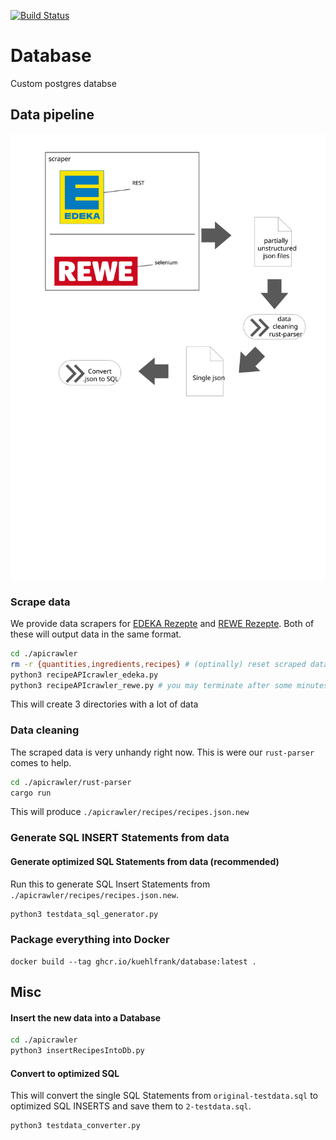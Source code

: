 [![Build Status](https://img.shields.io/endpoint.svg?url=https%3A%2F%2Factions-badge.atrox.dev%2Fkuehlfrank%2Fdatabase%2Fbadge%3Fref%3Dmain&style=flat)](https://actions-badge.atrox.dev/kuehlfrank/database/goto?ref=main)
# Database
Custom postgres databse


## Data pipeline
![datapipeline](./docs/datapipeline.svg)
### Scrape data
We provide data scrapers for [EDEKA Rezepte](https://www.edeka.de/rezepte/suche.jsp) and [REWE Rezepte](https://www.rewe.de/rezepte/). Both of these will output data in the same format.
```sh
cd ./apicrawler
rm -r {quantities,ingredients,recipes} # (optinally) reset scraped data
python3 recipeAPIcrawler_edeka.py
python3 recipeAPIcrawler_rewe.py # you may terminate after some minutes
```
This will create 3 directories with a lot of data

### Data cleaning
The scraped data is very unhandy right now. This is were our `rust-parser` comes to help.
```sh
cd ./apicrawler/rust-parser
cargo run
```
This will produce `./apicrawler/recipes/recipes.json.new`

### Generate SQL INSERT Statements from data
#### Generate optimized SQL Statements from data (recommended)
Run this to generate SQL Insert Statements from `./apicrawler/recipes/recipes.json.new`.
```sh
python3 testdata_sql_generator.py
```

### Package everything into Docker
```
docker build --tag ghcr.io/kuehlfrank/database:latest .
```


## Misc
#### Insert the new data into a Database
```sh
cd ./apicrawler
python3 insertRecipesIntoDb.py
```

#### Convert to optimized SQL
This will convert the single SQL Statements from `original-testdata.sql` to optimized SQL INSERTS and save them to `2-testdata.sql`.
```sh
python3 testdata_converter.py
```
